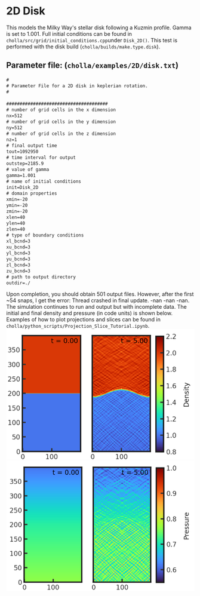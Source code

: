 # 2D Disk
This models the Milky Way's stellar disk following a Kuzmin profile. Gamma is set to 1.001. Full initial conditions can be found in `cholla/src/grid/initial_conditions.cpp`under `Disk_2D()`. This test is performed with the disk build (`cholla/builds/make.type.disk`).  

## Parameter file: (`cholla/examples/2D/disk.txt`)
```
#
# Parameter File for a 2D disk in keplerian rotation.
#

######################################
# number of grid cells in the x dimension
nx=512
# number of grid cells in the y dimension
ny=512
# number of grid cells in the z dimension
nz=1
# final output time
tout=1092950
# time interval for output
outstep=2185.9
# value of gamma
gamma=1.001
# name of initial conditions
init=Disk_2D
# domain properties
xmin=-20
ymin=-20
zmin=-20
xlen=40
ylen=40
zlen=40
# type of boundary conditions
xl_bcnd=3
xu_bcnd=3
yl_bcnd=3
yu_bcnd=3
zl_bcnd=3
zu_bcnd=3
# path to output directory
outdir=./
```
Upon completion, you should obtain 501 output files. However, after the first ~54 snaps, I get the error: Thread crashed in final update. -nan -nan -nan. The simulation continues to run and output but with incomplete data. The initial and final density and pressure (in code units) is shown below. Examples of how to plot projections and slices can be found in `cholla/python_scripts/Projection_Slice_Tutorial.ipynb`.  
<img src="./images/2drayleigh-taylor_gravity_density_xy.png" width="1200" />  
<img src="./images/2drayleigh-taylor_gravity_pressure_xy.png" width="1200" />  